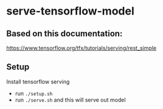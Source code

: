 # serve-tensorflow-model

## Based on this documentation: 
https://www.tensorflow.org/tfx/tutorials/serving/rest_simple

## Setup

Install tensorflow serving
* run `./setup.sh`
* run `./serve.sh` and this will serve out model